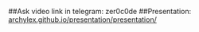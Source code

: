 ##Ask video link in telegram: zer0c0de
##Presentation:
[archylex.github.io/presentation/presentation/](archylex.github.io/presentation/presentation/)
